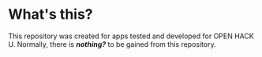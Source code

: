 # What's this?
This repository was created for apps tested and developed for OPEN HACK U.
Normally, there is ___nothing?___ to be gained from this repository.
